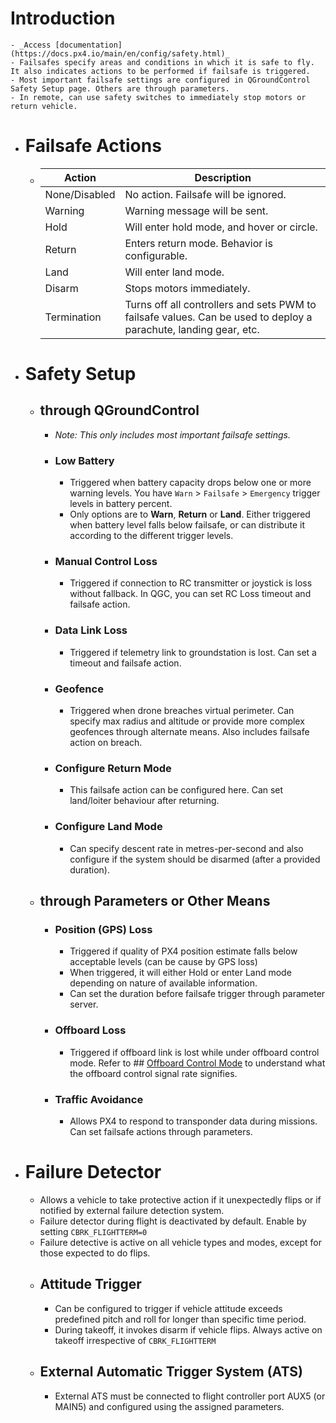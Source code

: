 # Introduction
	- _Access [documentation](https://docs.px4.io/main/en/config/safety.html)_
	- Failsafes specify areas and conditions in which it is safe to fly. It also indicates actions to be performed if failsafe is triggered.
	- Most important failsafe settings are configured in QGroundControl Safety Setup page. Others are through parameters.
	- In remote, can use safety switches to immediately stop motors or return vehicle.
- # Failsafe Actions
	- | **Action**   | **Description**                                           |
	  |--------------|-----------------------------------------------------------|
	  | None/Disabled| No action. Failsafe will be ignored.                      |
	  | Warning      | Warning message will be sent.                             |
	  | Hold         | Will enter hold mode, and hover or circle.                |
	  | Return       | Enters return mode. Behavior is configurable.             |
	  | Land         | Will enter land mode.                                     |
	  | Disarm       | Stops motors immediately.                                 |
	  | Termination  | Turns off all controllers and sets PWM to failsafe values. Can be used to deploy a parachute, landing gear, etc.     |
- # Safety Setup
	- ## through QGroundControl
		- _Note: This only includes most important failsafe settings._
		- ### Low Battery
			- Triggered when battery capacity drops below one or more warning levels. You have `Warn` > `Failsafe` > `Emergency` trigger levels in battery percent.
			- Only options are to **Warn**, **Return** or **Land**. Either triggered when battery level falls below failsafe, or can distribute it according to the different trigger levels.
		- ### Manual Control Loss
			- Triggered if connection to RC transmitter or joystick is loss without fallback. In QGC, you can set RC Loss timeout and failsafe action.
		- ### Data Link Loss
			- Triggered if telemetry link to groundstation is lost. Can set a timeout and failsafe action.
		- ### Geofence
			- Triggered when drone breaches virtual perimeter. Can specify max radius and altitude or provide more complex geofences through alternate means. Also includes failsafe action on breach.
		- ### Configure Return Mode
			- This failsafe action can be configured here. Can set land/loiter behaviour after returning.
		- ### Configure Land Mode
			- Can specify descent rate in metres-per-second and also configure if the system should be disarmed (after a provided duration).
	- ## through Parameters or Other Means
		- ### Position (GPS) Loss
			- Triggered if quality of PX4 position estimate falls below acceptable levels (can be cause by GPS loss)
			- When triggered, it will either Hold or enter Land mode depending on nature of available information.
			- Can set the duration before failsafe trigger through parameter server.
		- ### Offboard Loss
			- Triggered if offboard link is lost while under offboard control mode. Refer to ## [Offboard Control Mode](((e35379dd-34a5-4936-9131-40fa68faba26))) to understand what the offboard control signal rate signifies.
		- ### Traffic Avoidance
			- Allows PX4 to respond to transponder data during missions. Can set failsafe actions through parameters.
- # Failure Detector
	- Allows a vehicle to take protective action if it unexpectedly flips or if notified by external failure detection system.
	- Failure detector during flight is deactivated by default. Enable by setting `CBRK_FLIGHTTERM=0`
	- Failure detective is active on all vehicle types and modes, except for those expected to do flips.
	- ## Attitude Trigger
		- Can be configured to trigger if vehicle attitude exceeds predefined pitch and roll for longer than specific time period.
		- During takeoff, it invokes disarm if vehicle flips. Always active on
		  takeoff irrespective of `CBRK_FLIGHTTERM`
	- ## External Automatic Trigger System (ATS)
		- External ATS must be connected to flight controller port AUX5 (or MAIN5) and configured using the assigned parameters.